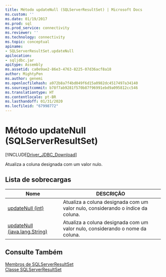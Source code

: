 ```yaml
---
title: Método updateNull (SQLServerResultSet) | Microsoft Docs
ms.custom: ''
ms.date: 01/19/2017
ms.prod: sql
ms.prod_service: connectivity
ms.reviewer: ''
ms.technology: connectivity
ms.topic: conceptual
apiname:
- SQLServerResultSet.updateNull
apilocation:
- sqljdbc.jar
apitype: Assembly
ms.assetid: ca0e9ae2-86e3-4763-8225-07d36acf8a18
author: MightyPen
ms.author: genemi
ms.openlocfilehash: a972b8a7f4bd049f6d15a0982dc4517497a34140
ms.sourcegitcommit: b78f7ab9281f570b87f96991ebd9a095812cc546
ms.translationtype: HT
ms.contentlocale: pt-BR
ms.lasthandoff: 01/31/2020
ms.locfileid: "67998772"
---
```

# <a name="updatenull-method-sqlserverresultset"></a>Método updateNull (SQLServerResultSet)
[!INCLUDE[Driver_JDBC_Download](../../../includes/driver_jdbc_download.md)]

  Atualiza a coluna designada com um valor nulo.  
  
## <a name="overload-list"></a>Lista de sobrecargas  
  
|Nome|DESCRIÇÃO|  
|----------|-----------------|  
|[updateNull (int)](../../../connect/jdbc/reference/updatenull-method-int.md)|Atualiza a coluna designada com um valor nulo, considerando o índice da coluna.|  
|[updateNull (java.lang.String)](../../../connect/jdbc/reference/updatenull-method-java-lang-string.md)|Atualiza a coluna designada com um valor nulo, considerando o nome da coluna.|  
  
## <a name="see-also"></a>Consulte Também  
 [Membros de SQLServerResultSet](../../../connect/jdbc/reference/sqlserverresultset-members.md)   
 [Classe SQLServerResultSet](../../../connect/jdbc/reference/sqlserverresultset-class.md)  
  
  
